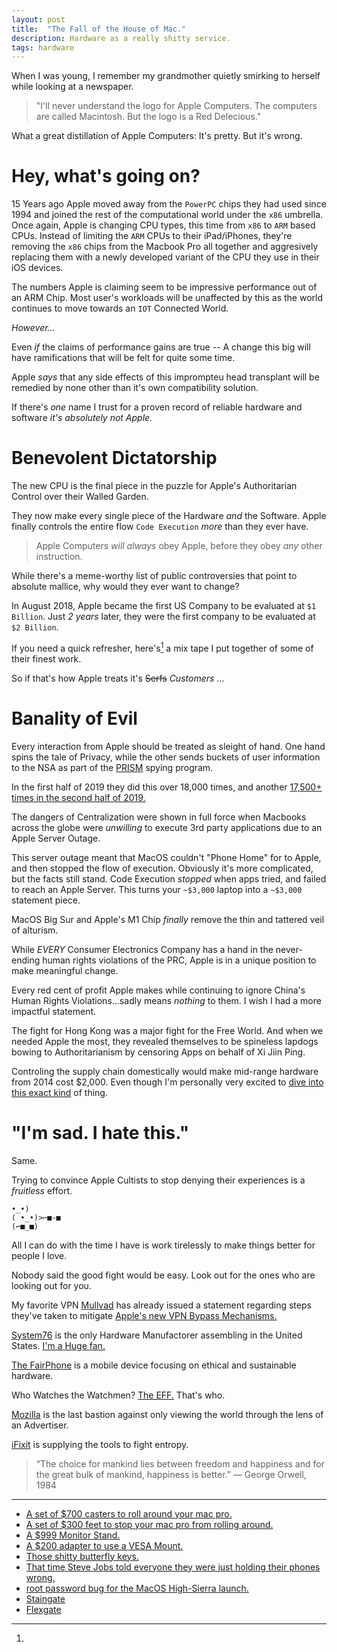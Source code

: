 ```yaml
---
layout: post
title:  "The Fall of the House of Mac."
description: Hardware as a really shitty service.
tags: hardware
---
```


When I was young, I remember my grandmother quietly smirking to herself while looking at a newspaper.

> "I'll never understand the logo for Apple Computers. The computers are called Macintosh. But the logo is a Red Delecious."

What a great distillation of Apple Computers: It's pretty. But it's wrong.

# Hey, what's going on?

15 Years ago Apple moved away from the `PowerPC` chips they had used since 1994 and joined the rest of the computational world under the `x86` umbrella. Once again, Apple is changing CPU types, this time from `x86` to `ARM` based CPUs. Instead of limiting the `ARM` CPUs to their iPad/iPhones, they're removing the `x86` chips from the Macbook Pro all together and aggresively replacing them with a newly developed variant of the CPU they use in their iOS devices.

The numbers Apple is claiming seem to be impressive performance out of an ARM Chip. Most user's workloads will be unaffected by this as the world continues to move towards an `IOT` Connected World.

_However..._

Even _if_ the claims of performance gains are true -- A change this big will have ramifications that will be felt for quite some time.

Apple _says_ that any side effects of this imprompteu head transplant will be remedied by none other than it's own compatibility solution.

If there's _one_ name I trust for a proven record of reliable hardware and software _it's absolutely not Apple._

# Benevolent Dictatorship

The new CPU is the final piece in the puzzle for Apple's Authoritarian Control over their Walled Garden.

They now make every single piece of the Hardware _and_ the Software. Apple finally controls the entire flow `Code Execution` _more_ than they ever have.

> Apple Computers _will always_ obey Apple, before they obey _any_ other instruction.

While there's a meme-worthy list of public controversies that point to absolute mallice, why would they ever want to change?

In August 2018, Apple became the first US Company to be evaluated at `$1 Billion`. Just _2 years_ later, they were the first company to be evaluated at `$2 Billion`.

If you need a quick refresher, here's[^1] a mix tape I put together of some of their finest work.

So if that's how Apple treats it's ~~Serfs~~ _Customers_ ...

# Banality of Evil

Every interaction from Apple should be treated as sleight of hand. One hand spins the tale of Privacy, while the other sends buckets of user information to the NSA as part of the [PRISM](https://en.wikipedia.org/wiki/Criticism_of_Apple_Inc.#Collaboration_with_the_National_Security_Agency) spying program.

In the first half of 2019 they did this over 18,000 times, and another [17,500+ times in the second half of 2019.](https://www.apple.com/legal/transparency/)

The dangers of Centralization were shown in full force when Macbooks across the globe were _unwilling_ to execute 3rd party applications due to an Apple Server Outage.

This server outage meant that MacOS couldn't "Phone Home" for to Apple, and then stopped the flow of execution. Obviously it's more complicated, but the facts still stand. Code Execution _stopped_ when apps tried, and failed to reach an Apple Server. This turns your `~$3,000` laptop into a `~$3,000` statement piece.

MacOS Big Sur and Apple's M1 Chip _finally_ remove the thin and tattered veil of alturism.

While _EVERY_ Consumer Electronics Company has a hand in the never-ending human rights violations of the PRC, Apple is in a unique position to make meaningful change.

Every red cent of profit Apple makes while continuing to ignore China's Human Rights Violations...sadly means _nothing_ to them. I wish I had a more impactful statement.

The fight for Hong Kong was a major fight for the Free World. And when we needed Apple the most, they revealed themselves to be spineless lapdogs bowing to Authoritarianism by censoring Apps on behalf of Xi Jiin Ping.

Controling the supply chain domestically would make mid-range hardware from 2014 cost $2,000. Even though I'm personally very excited to [dive into this exact kind](https://shop.puri.sm/shop/librem-5-usa/) of thing.


# "I'm sad. I hate this."

Same.

Trying to convince Apple Cultists to stop denying their experiences is a _fruitless_ effort.

```
•_•)
( •_•)>⌐■-■
(⌐■_■)
```

All I can do with the time I have is work tirelessly to make things better for people I love.

Nobody said the good fight would be easy. Look out for the ones who are looking out for you.

My favorite VPN [Mullvad](https://mullvad.net/en/blog/2020/11/16/big-no-big-sur-mullvad-disallows-apple-apps-bypass-firewall/) has already issued a statement regarding steps they've taken to mitigate [Apple's new VPN Bypass Mechanisms.](https://thenextweb.com/plugged/2020/11/16/apple-apps-on-big-sur-bypass-firewalls-vpns-analysis-macos/)

[System76](https://opensource.com/article/18/4/system76-us-manufacturing-plant) is the only Hardware Manufactorer assembling in the United States. [I'm a Huge fan.](https://mastodon.social/@matrix8967/104379093685416474)

[The FairPhone](https://www.fairphone.com/en/) is a mobile device focusing on ethical and sustainable hardware.

Who Watches the Watchmen? [The EFF.](https://eff.org/donate) That's who.

[Mozilla](https://mozilla.org/donate) is the last bastion against only viewing the world through the lens of an Advertiser.

[iFixit](https://www.ifixit.com/Right-to-Repair) is supplying the tools to fight entropy.

> “The choice for mankind lies between freedom and happiness and for the great bulk of mankind, happiness is better.” ― George Orwell, 1984

-----

[^1]:

*   [A set of $700 casters to roll around your mac pro.](https://www.theverge.com/2020/4/15/21222310/apple-mac-pro-feet-wheels-kits-stainless-steel-price-delivery)
*   [A set of $300 feet to stop your mac pro from rolling around.](https://www.apple.com/shop/product/MXNM2ZM/A/apple-mac-pro-feet-kit)
*   [A $999 Monitor Stand.](https://www.engadget.com/2019-06-04-apple-pro-display-xdr-stand.html)
*   [A $200 adapter to use a VESA Mount.](https://www.apple.com/shop/product/MWUF2LL/A/vesa-mount-adapter)
*   [Those shitty butterfly keys.](https://www.theverge.com/2020/5/4/21246223/macbook-keyboard-butterfly-magic-pro-apple-design)
*   [That time Steve Jobs told everyone they were just holding their phones wrong.](https://www.businessinsider.com/apple-antennagate-scandal-timeline-10-year-anniversary-2020-7)
*   [root password bug for the MacOS High-Sierra launch.](https://www.macrumors.com/2017/11/28/macos-high-sierra-bug-admin-access/)
*   [Staingate](https://en.wikipedia.org/wiki/Staingate)
*   [Flexgate](https://www.theverge.com/2019/3/19/18271733/flexgate-display-problem-macbook-pro-apple)
